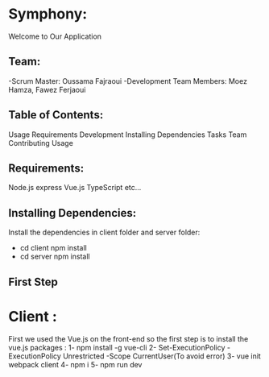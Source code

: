 # Symphony:

Welcome to Our Application

## Team:
-Scrum Master: Oussama Fajraoui
-Development Team Members: Moez Hamza, Fawez Ferjaoui

## Table of Contents:

Usage
Requirements
Development
Installing Dependencies
Tasks
Team
Contributing
Usage

## Requirements:

Node.js
express
Vue.js
TypeScript
etc...

## Installing Dependencies:
Install the dependencies in client folder and server folder:
- cd client npm install 
- cd server npm install

## First Step
# Client :
First we used the Vue.js on the front-end so the first step is to install the vue.js packages :
1- npm install -g vue-cli
2- Set-ExecutionPolicy -ExecutionPolicy Unrestricted -Scope CurrentUser(To avoid error)
3- vue init webpack client
4- npm i
5- npm run dev